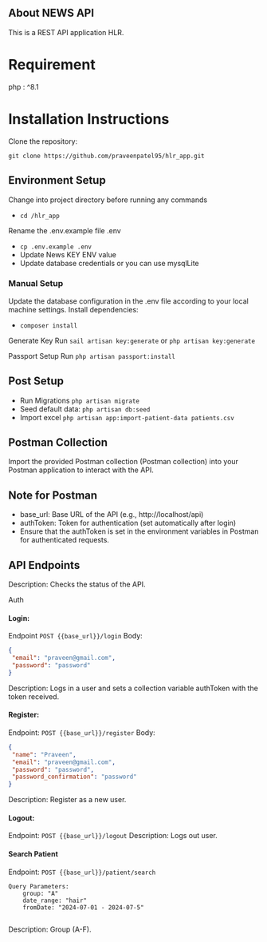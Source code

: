 ## About NEWS API

This is a REST API application HLR.

# Requirement #
 php : ^8.1

# Installation Instructions

Clone the repository:

```
git clone https://github.com/praveenpatel95/hlr_app.git
```
## Environment Setup
Change into project directory before running any commands
- `cd /hlr_app`
  
Rename the .env.example file .env
- `cp .env.example .env`
- Update News KEY ENV value
- Update database credentials or you can use mysqlLite


### Manual Setup
Update the database configuration in the .env file according to your local machine settings.
Install dependencies:
- `composer install`

Generate Key
Run `sail artisan key:generate` or `php artisan key:generate`

Passport Setup
Run `php artisan passport:install`


## Post Setup

- Run Migrations `php artisan migrate`
- Seed default data: `php artisan db:seed`
- Import excel `php artisan app:import-patient-data patients.csv`
  

## Postman Collection
Import the provided Postman collection (Postman collection) into your Postman application 
to interact with the API.

## Note for Postman
- base_url: Base URL of the API (e.g., http://localhost/api)
- authToken: Token for authentication (set automatically after login)
- Ensure that the authToken is set in the environment variables in Postman for authenticated requests.
  
## API Endpoints


Description: Checks the status of the API.

Auth 
#### Login: ####
Endpoint `POST {{base_url}}/login`
Body:
```json
{
 "email": "praveen@gmail.com",
 "password": "password"
}
```
Description: Logs in a user and sets a collection variable authToken with the token received.

#### Register: ####
Endpoint: `POST {{base_url}}/register`
Body:
```json
{
 "name": "Praveen",
 "email": "praveen@gmail.com",
 "password": "password",
 "password_confirmation": "password"
}
```
Description: Register as a new user.

#### Logout: ####
Endpoint: `POST {{base_url}}/logout`
Description: Logs out user.

#### Search Patient  ####
Endpoint: `POST {{base_url}}/patient/search`
```
Query Parameters:
    group: "A"
    date_range: "hair"
    fromDate: "2024-07-01 - 2024-07-5"
	
 ```

Description: Group (A-F).
